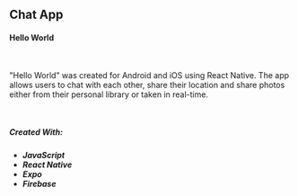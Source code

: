 <h2>Chat App</h2>
<h4>Hello World</h4>
<br>
<p>"Hello World" was created for Android and iOS using React Native. The app allows users to chat with each other, share their location and share photos either from their personal library or taken in real-time.
</p>
<br>
<h5>Created With:<h5>
<ul>
<li>JavaScript</li>
<li>React Native</li>
<li>Expo</li>
<li>Firebase</li>
</ul>
<br>
